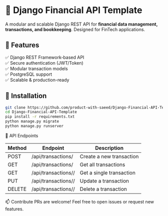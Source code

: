 # 🚀 Django Financial API Template
A modular and scalable Django REST API for **financial data management, transactions, and bookkeeping**. Designed for FinTech applications.

## 📌 Features
✅ Django REST Framework-based API  
✅ Secure authentication (JWT/Token)  
✅ Modular transaction models  
✅ PostgreSQL support  
✅ Scalable & production-ready  

## 🔧 Installation
```bash
git clone https://github.com/product-with-saeed/Django-Financial-API-Template.git
cd Django-Financial-API-Template
pip install -r requirements.txt
python manage.py migrate
python manage.py runserver
```

📂 API Endpoints


|Method	| Endpoint	            | Description
|-------|-----------------------|--------------------------|
|POST	  |/api/transactions/	    | Create a new transaction |
|GET	  |/api/transactions/	    | Get all transactions     |
|GET	  |/api/transactions/<id>/|	Get a single transaction |
|PUT	  |/api/transactions/<id>/|	Update a transaction     |
|DELETE	|/api/transactions/<id>/| Delete a transaction     |


📫 Contribute
PRs are welcome! Feel free to open issues or request new features.

